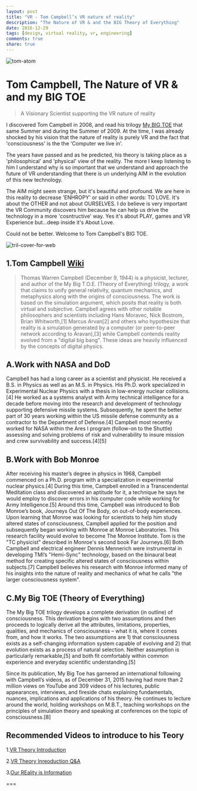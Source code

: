 ```yaml
---
layout: post
title: "VR - Tom Campbell’s VR nature of reality"
description: "The Nature of VR & and the BIG Theory of Everything"
date: 2016-12-29
tags: [design, virtual reality, vr, engineering]
comments: true
share: true
---
```

![tom-atom](https://cloud.githubusercontent.com/assets/17754060/21545057/d21a247a-cdaa-11e6-83c6-616cab45667a.png)

# Tom Campbell, The Nature of VR & and my BIG TOE

> A Visionary Scientist supporting the VR nature of reality

I discovered Tom Campbell in 2008, and read his trilogy [My BIG TOE](https://www.my-big-toe.com/) that same Summer and during the 
Summer of 2009. At the time, I was already shocked by his vision that the nature of reality is purely VR and the fact that 'consciousness' is the 
the 'Computer we live in'.

The years have passed and as he predicted, his theory is taking place as a 'philosophical' and 'physical' view of the reality.
The more I keep listening to him I understand why is so important that we understand and approach the future of VR understanding
that there is un underlying AIM in the evolution of this new technology. 

The AIM might seem strange, but it's beautiful and profound. We are here in this reality to decrease 'ENHROPY' or said in other words:
TO LOVE. It's about the OTHER and not about OURSELVES. I do believe is very important the VR Community discovers him because he can
help us drive the technology in a more 'cosntructive' way. Yes it's about PLAY, games and VR Experience but...deep inside it's About Love.

Could not be better. Welcome to Tom Campbell's BIG TOE.

![tril-cover-for-web](https://cloud.githubusercontent.com/assets/17754060/21545056/d218a320-cdaa-11e6-868b-2cd573b1838e.jpg)

## 1.Tom Campbell [Wiki](https://en.wikipedia.org/wiki/Thomas_W._Campbell)

>Thomas Warren Campbell (December 9, 1944) is a physicist, lecturer, and author of the My Big T.O.E. (Theory of Everything) trilogy, a work that claims to unify general relativity, quantum mechanics, and metaphysics along with the origins of consciousness. The work is based on the simulation argument, which posits that reality is both virtual and subjective. Campbell agrees with other notable philosophers and scientists including Hans Moravec, Nick Bostrom, Brian Whitworth,[1] Marcus Arvan[2] and others who hypothesize that reality is a simulation generated by a computer (or peer-to-peer network according to Aravan),[3] while Campbell contends reality evolved from a "digital big bang". These ideas are heavily influenced by the concepts of digital physics.

## A.Work with NASA and DoD
Campbell has had a long career as a scientist and physicist. He received a B.S. in Physics as well as an M.S. in Physics. His Ph.D. work specialized in Experimental Nuclear Physics with a thesis in low-energy nuclear collisions.[4] He worked as a systems analyst with Army technical intelligence for a decade before moving into the research and development of technology supporting defensive missile systems. Subsequently, he spent the better part of 30 years working within the US missile defense community as a contractor to the Department of Defense.[4] Campbell most recently worked for NASA within the Ares I program (follow-on to the Shuttle) assessing and solving problems of risk and vulnerability to insure mission and crew survivability and success.[4][5]

## B.Work with Bob Monroe
After receiving his master’s degree in physics in 1968, Campbell commenced on a Ph.D. program with a specialization in experimental nuclear physics.[4] During this time, Campbell enrolled in a Transcendental Meditation class and discovered an aptitude for it, a technique he says he would employ to discover errors in his computer code while working for Army Intelligence.[5] Around this time, Campbell was introduced to Bob Monroe’s book, Journeys Out Of The Body, on out-of-body experiences. Upon learning that Monroe was looking for scientists to help him study altered states of consciousness, Campbell applied for the position and subsequently began working with Monroe at Monroe Laboratories. This research facility would evolve to become The Monroe Institute. Tom is the "TC physicist" described in Monroe's second book Far Journeys.[6] Both Campbell and electrical engineer Dennis Mennerich were instrumental in developing TMI’s "Hemi-Sync" technology, based on the binaural beat method for creating specific altered states of consciousness within subjects.[7] Campbell believes his research with Monroe informed many of his insights into the nature of reality and mechanics of what he calls "the larger consciousness system".

## C.My Big TOE (Theory of Everything)
The My Big TOE trilogy develops a complete derivation (in outline) of consciousness. This derivation begins with two assumptions and then proceeds to logically derive all the attributes, limitations, properties, qualities, and mechanics of consciousness – what it is, where it comes from, and how it works. The two assumptions are 1) that consciousness exists as a self-changing information system capable of evolving and 2) that evolution exists as a process of natural selection. Neither assumption is particularly remarkable,[5] and both fit comfortably within common experience and everyday scientific understanding.[5]

Since its publication, My Big Toe has garnered an international following with Campbell’s videos, as of December 31, 2015 having had more than 2 million views on YouTube and 309 videos of his lectures, public appearances, interviews, and fireside chats explaining fundamentals, nuances, implications and applications of his theory. He continues to lecture around the world, holding workshops on M.B.T., teaching workshops on the principles of simulation theory and speaking at conferences on the topic of consciousness.[8]

## Recommended Videos to introduce to his Teory

1.[VR Theory Introduction](https://www.youtube.com/watch?v=fT8LaMrn_MM)

2.[VR Theory Inreoduction Q&A](https://www.youtube.com/watch?v=l0Fdv6HJB7g)

3.[Our REality is Information](https://www.youtube.com/watch?v=7hzSjnPikIU)

===

